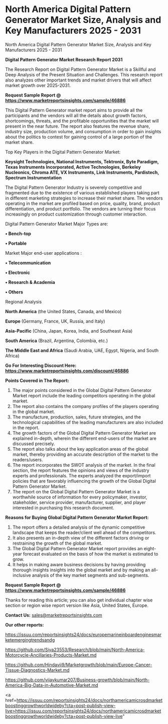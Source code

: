 # North America Digital Pattern Generator Market Size, Analysis and Key Manufacturers 2025 - 2031
North America Digital Pattern Generator Market Size, Analysis and Key Manufacturers 2025 - 2031

<strong>Digital Pattern Generator Market Research Report 2031</strong>

The Research Report on Digital Pattern Generator Market is a Skillful and Deep Analysis of the Present Situation and Challenges. This research report also analyzes other important trends and market drivers that will affect market growth over 2025-2031.

<strong>Request Sample Report @ <a href=https://www.marketreportsinsights.com/sample/46886>https://www.marketreportsinsights.com/sample/46886</a></strong>

This Digital Pattern Generator market report aims to provide all the participants and the vendors will all the details about growth factors, shortcomings, threats, and the profitable opportunities that the market will present in the near future. The report also features the revenue share, industry size, production volume, and consumption in order to gain insights about the politics to contest for gaining control of a large portion of the market share.

Top Key Players in the Digital Pattern Generator Market:

<strong>Keysight Technologies, National Instruments, Tektronix, Byte Paradigm, Texas Instruments Incorporated, Active Technologies, Berkeley Nucleonics, Chroma ATE, VX Instruments, Link Instruments, Pardistech, Spectrum Instrumentation</strong>

The Digital Pattern Generator Industry is severely competitive and fragmented due to the existence of various established players taking part in different marketing strategies to increase their market share. The vendors operating in the market are profiled based on price, quality, brand, product differentiation, and product portfolio. The vendors are turning their focus increasingly on product customization through customer interaction.

Digital Pattern Generator Market Major Types are:

<strong>•  Bench-top

•  Portable</strong>

Market Major end-user applications :

<strong>•  Telecommunication

•  Electronic

•  Research & Academia

•  Others</strong>

Regional Analysis

</u><strong><b>North America</b></strong> (the United States, Canada, and Mexico)

<strong><b>Europe </b></strong>(Germany, France, UK, Russia, and Italy)

<strong><b>Asia-Pacific</b></strong> (China, Japan, Korea, India, and Southeast Asia)

<strong><b>South America</b></strong> (Brazil, Argentina, Colombia, etc.)

<strong><b>The Middle East and Africa</b></strong> (Saudi Arabia, UAE, Egypt, Nigeria, and South Africa)

<strong>Go For Interesting Discount Here: <a href=https://www.marketreportsinsights.com/discount/46886>https://www.marketreportsinsights.com/discount/46886</a></strong>

<strong>Points Covered in The Report:</strong>
<ol>
  <li>The major points considered in the Global Digital Pattern Generator Market report include the leading competitors operating in the global market.</li>
  <li>The report also contains the company profiles of the players operating in the global market.</li>
  <li>The manufacture, production, sales, future strategies, and the technological capabilities of the leading manufacturers are also included in the report.</li>
  <li>The growth factors of the Global Digital Pattern Generator Market are explained in-depth, wherein the different end-users of the market are discussed precisely.</li>
  <li>The report also talks about the key application areas of the global market, thereby providing an accurate description of the market to the readers/users.</li>
  <li>The report incorporates the SWOT analysis of the market. In the final section, the report features the opinions and views of the industry experts and professionals. The experts analyzed the export/import policies that are favorably influencing the growth of the Global Digital Pattern Generator Market.</li>
  <li>The report on the Global Digital Pattern Generator Market is a worthwhile source of information for every policymaker, investor, stakeholder, service provider, manufacturer, supplier, and player interested in purchasing this research document.</li>
</ol>
<strong>Reasons for Buying Global Digital Pattern Generator Market Report:</strong>

<ol>
  <li>The report offers a detailed analysis of the dynamic competitive landscape that keeps the reader/client well ahead of the competitors.</li>
  <li>It also presents an in-depth view of the different factors driving or restraining the growth of the global market.</li>
  <li>The Global Digital Pattern Generator Market report provides an eight-year forecast evaluated on the basis of how the market is estimated to grow.</li>
  <li>It helps in making aware business decisions by having providing thorough insights insights into the global market and by making an all-inclusive analysis of the key market segments and sub-segments.</li>
</ol>
<strong>Request Sample Report @ <a href=https://www.marketreportsinsights.com/sample/46886>https://www.marketreportsinsights.com/sample/46886</a></strong>


Thanks for reading this article; you can also get individual chapter wise section or region wise report version like Asia, United States, Europe.

<strong>Contact Us:</strong>
sales@marketreportsinsights.com

<strong>Our other reports:</strong>

<a href=https://issuu.com/reportsinsights24/docs/europemarineinboardenginesmarketemergingtrendsandg>https://issuu.com/reportsinsights24/docs/europemarineinboardenginesmarketemergingtrendsandg</a>

<a href=https://github.com/Siya23553/Research/blob/main/North-America-Motorcycle-Ancillaries-Products-Market.md>https://github.com/Siya23553/Research/blob/main/North-America-Motorcycle-Ancillaries-Products-Market.md</a>

<a href=https://github.com/Hindavii9/Marketgrowth/blob/main/Europe-Cancer-Tissue-Diagnostics-Market.md>https://github.com/Hindavii9/Marketgrowth/blob/main/Europe-Cancer-Tissue-Diagnostics-Market.md</a>

<a href=https://github.com/vijaykumar207/Business-growth/blob/main/North-America-Big-Data-in-Automotive-Market.md>https://github.com/vijaykumar207/Business-growth/blob/main/North-America-Big-Data-in-Automotive-Market.md</a>

<a href=https://issuu.com/reportsinsights24/docs/northamericamicrosdmarketboostinggrowthworldwideby?cta=post-publish-view-live>https://issuu.com/reportsinsights24/docs/northamericamicrosdmarketboostinggrowthworldwideby?cta=post-publish-view-live</a>"

